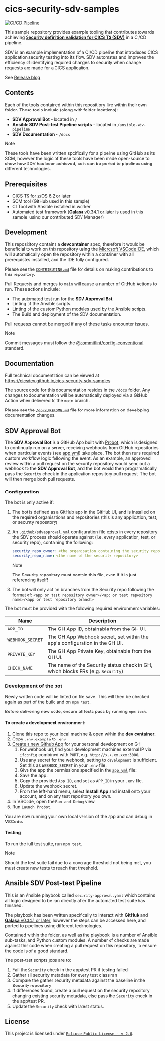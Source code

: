 # cics-security-sdv-samples

[![CI/CD Pipeline](https://github.com/cicsdev/cics-security-sdv-samples/actions/workflows/continuous-integration.yml/badge.svg)](https://github.com/cicsdev/cics-security-sdv-samples/actions/workflows/continuous-integration.yml)

This sample repository provides example tooling that contributes towards achieving **[Security definition validation for CICS TS (SDV)](https://www.ibm.com/docs/en/cics-ts/6.x?topic=hiwztsic-how-it-works-capturing-validating-security-definitions-during-development-process#hiw-devsecops__title__7)** in a CI/CD pipeline.

SDV is an example implementation of a CI/CD pipeline that introduces CICS application security testing into its flow.
SDV automates and improves the efficiency of identifying required changes to security when change requests are made for a CICS application.

See [Release blog](https://community.ibm.com/community/user/blogs/mark-lawrence/2024/04/25/security-definition-validation-pipeline)

## Contents

Each of the tools contained within this repositiory live within their own folder. These tools include (along with folder locations):
* **SDV Approval Bot** -  located in `/` 
* **Ansible SDV Post-test Pipeline scripts** - located in `/ansible-sdv-pipeline`
* **SDV Documentation** - `/docs`

> [!NOTE]
> These tools have been written spcifically for a pipeline using GitHub as its SCM, however the logic of these tools have been made open-source to show how SDV has been achieved, so it can be ported to pipelines using different technologies.

## Prerequisites

* CICS TS for z/OS 6.2 or later
* SCM tool (GitHub used in this sample)
* CI Tool with Ansible installed in worker
* Automated test framework ([**Galasa** v0.34.1 or later](https://galasa.dev/) is used in this sample, using our contributed [SDV Manager](https://galasa.dev/docs/managers/sdv-manager))

## Development

This reposititory contains a **devcontainer** spec, therefore it would be beneficial to work on this repository using the [Microsoft VSCode IDE](https://code.visualstudio.com/), which will automatically open the repository within a container with all prerequistes installed, and the IDE fully configured.

Please see the [`CONTRIBUTING.md`](/CONTRIBUTING.md) file for details on making contributions to this repository.

Pull Requests and merges to `main` will cause a number of GitHub Actions to run. These actions include:
* The automated test run for the **SDV Approval Bot**.
* Linting of the Ansible scripts.
* Linting of the custom Python modules used by the Ansible scripts.
* The Build and deployment of the SDV documentation.

Pull requests cannot be merged if any of these tasks encounter issues.

> [!NOTE]
>Commit messages must follow the [@commitlint/config-conventional](https://github.com/conventional-changelog/commitlint/tree/master/@commitlint/config-conventional#type-enum) standard.  

## Documentation

Full technical documentation can be viewed at https://cicsdev.github.io/cics-security-sdv-samples 

The source code for this documentation resides in the `/docs` folder. Any changes to documentation will be automatically deployed via a GitHub Action when delivered to the `main` branch.

Please see the [`/docs/README.md`](/docs/README.md) file for more information on developing documentation changes.


## SDV Approval Bot

The **SDV Approval Bot** is a GitHub App built with [Probot](https://github.com/probot/probot), which is designed to continually run on a server, receiving webhooks from GitHub repositories when particular events (see [app.yml](/app.yml)) take place. The bot then runs required custom workflow logic following the event. As an example, an approved review within a pull request on the security repository would send out a webhook to the **SDV Approval Bot**, and the bot would then programatically pass the `Security` check in the application repository pull request. The bot will then merge both pull requests.

### Configuration

The bot is only active if:

1. The bot is defined as a GitHub app in the GitHub UI, and is installed on the required organisations and repositories (this is any application, test, or security repository)
1. An `.github/sdvapproval.yml` configuration file exists in every repository the SDV process should operate against (i.e. every application, test, or security repo), containing the following:  

   ```yaml
   security_repo_owner: <the organisation containing the security repository>
   security_repo_name: <the name of the security repository>
   ```
   > [!NOTE]
   > The Security repository must contain this file, even if it is just referencing itself!
1. The bot will only act on branches from the Security repo following the format of: `<app or test repository owner>/<app or test repository name>/<app or test repository branch>`


The bot must be provided with the following required environment variables:

| Name             | Description                                                                     |
|------------------|---------------------------------------------------------------------------------|
| `APP_ID`         | The GH App ID, obtainable from the GH UI.                                       |
| `WEBHOOK_SECRET` | The GH App Webhook secret, set within the app's configuration in the GH UI.     |
| `PRIVATE_KEY`    | The GH App Private Key, obtainable from the GH UI.                              |
| `CHECK_NAME`     | The name of the Security status check in GH, which blocks PRs (e.g. `Security`) |


### Development of the bot


Newly written code will be linted on file save. This will then be checked again as part of the build and on `npm test`.  

Before delivering new code, ensure all tests pass by running `npm test`.

#### To create a development environment:

1. Clone this repo to your local machine & open within the **dev container**.
2. Copy `.env.example` to `.env`
5. [Create a new Github App](https://www.github.com/settings/apps/new) for your personal development on GH
   1. For webhook url, find your development machines external IP via `ifconfig` combined with `PORT`, e.g. `http://x.x.xx.xxx:3000`.
   2. Use any secret for the webhook, setting to `development` is sufficient. Set this as `WEBHOOK_SECRET` in your `.env` file.
   3. Give the app the permissions specified in the [`app.yml`](/app.yml) file:
   4. Save the app.
   5. Copy the provided `App ID`, and set as `APP_ID` in your `.env` file.
   6. Update the webhook secret.
   7. From the left-hand menu, select **Install App** and install onto your account, and on any test repository you own.
 6. In VSCode, open the `Run and Debug` view
 7. Run `Launch Probot`.

You are now running your own local version of the app and can debug in VSCode.

#### Testing

To run the full test suite, run `npm test`.

> [!NOTE]
> Should the test suite fail due to a coverage threshold not being met, you must create new tests to reach that threshold.


## Ansible SDV Post-test Pipeline

This is an Ansible playbook called `security-approval.yaml` which contains all logic designed to be ran directly after the automated test suite has finished. 

The playbook has been written specifically to interact with **GitHub** and [**Galasa** v0.34.1 or later](https://galasa.dev/), however the steps can be accessed here, and ported to pipelines using different technologies.

Contained within the folder, as well as the playbook, is a number of Ansible sub-tasks, and Python custom modules. A number of checks are made against this code when creating a pull request on this repository, to ensure the code is of a good standard.

The post-test scripts jobs are to:  

1. Fail the `Security` check in the app/test PR if testing failed
1. Gather all security metadata for every test class ran
1. Compare the gather security metadata against the baseline in the Security repository
1. If differences found, create a pull request on the security repository changing existing security metadata, else pass the `Security` check in the app/test PR.
1. Update the `Security` check with latest status.

## License

This project is licensed under [`Eclipse Public License - v 2.0`](/LICENSE).
